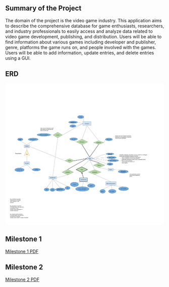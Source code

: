 ## Summary of the Project

The domain of the project is the video game industry. 
This application aims to describe the comprehensive database for game 
enthusiasts, researchers, and industry professionals to easily access 
and analyze data related to video game development, publishing, 
and distribution. Users will be able to find information about 
various games including developer and publisher, genre, platforms 
the game runs on, and people involved with the games. Users will be
able to add information, update entries, and delete entries using a GUI. 

## ERD

![Entity Relationship Diagram](./assets/CPSC304_ERD_games_database.jpg)

## Milestone 1
[Milestone 1 PDF](./assets/CPSC304%20Milestone%201%20Group%2014.pdf)

## Milestone 2
[Milestone 2 PDF](./assets/CPSC304_Milestone2_Group14.pdf)
